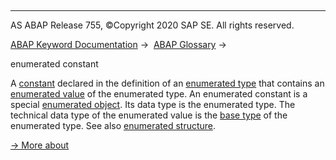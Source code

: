   

* * *

AS ABAP Release 755, ©Copyright 2020 SAP SE. All rights reserved.

[ABAP Keyword Documentation](javascript:call_link\('abenabap.htm'\)) →  [ABAP Glossary](javascript:call_link\('abenabap_glossary.htm'\)) → 

enumerated constant

A [constant](javascript:call_link\('abenconstant_glosry.htm'\) "Glossary Entry") declared in the definition of an [enumerated type](javascript:call_link\('abenenumerated_type_glosry.htm'\) "Glossary Entry") that contains an [enumerated value](javascript:call_link\('abenenumerated_value_glosry.htm'\) "Glossary Entry") of the enumerated type. An enumerated constant is a special [enumerated object](javascript:call_link\('abenenumerated_object_glosry.htm'\) "Glossary Entry"). Its data type is the enumerated type. The technical data type of the enumerated value is the [base type](javascript:call_link\('abenbase_type_glosry.htm'\) "Glossary Entry") of the enumerated type. See also [enumerated structure](javascript:call_link\('abenenumerated_structure_glosry.htm'\) "Glossary Entry").

[→ More about](javascript:call_link\('abenenumerated_types_usage.htm'\))